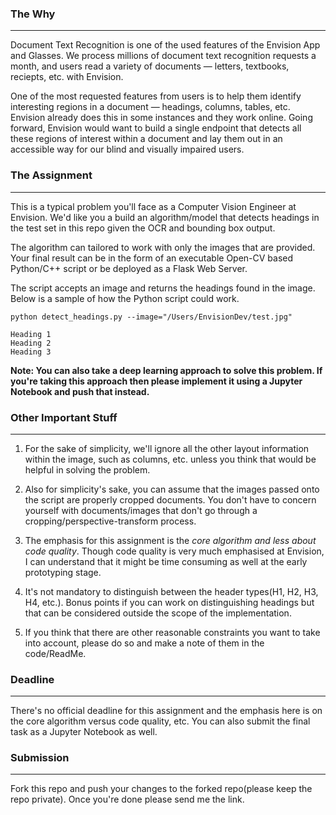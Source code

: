 ### The Why

---

Document Text Recognition is one of the used features of the Envision App and Glasses. We process millions of document text recognition requests a month, and users read a variety of documents — letters, textbooks, reciepts, etc. with Envision. 

One of the most requested features from users is to help them identify interesting regions in a document — headings, columns, tables, etc. Envision already does this in some instances and they work online. Going forward, Envision would want to build a single endpoint that detects all these regions of interest within a document and lay them out in an accessible way for our blind and visually impaired users. 

### The Assignment

---

This is a typical problem you'll face as a Computer Vision Engineer at Envision. We'd like you a build an algorithm/model that detects headings in the test set in this repo given the OCR and bounding box output. 

The algorithm can tailored to work with only the images that are provided. Your final result can be in the form of an executable Open-CV based Python/C++ script or be deployed as a Flask Web Server.

The script accepts an image and returns the headings found in the image. Below is a sample of how the Python script could work. 

```
python detect_headings.py --image="/Users/EnvisionDev/test.jpg"

Heading 1
Heading 2
Heading 3
``` 

**Note: You can also take a deep learning approach to solve this problem. If you're taking this approach then please implement it using a Jupyter Notebook and push that instead.**

### Other Important Stuff

---

1.  For the sake of simplicity, we'll ignore all the other layout information within the image, such as columns, etc. unless you think that would be helpful in solving the problem.

2. Also for simplicity's sake, you can assume that the images passed onto the script are properly cropped documents. You don't have to concern yourself with documents/images that don't go through a cropping/perspective-transform process.

3. The emphasis for this assignment is the _core algorithm and less about code quality_. Though code quality is very much emphasised at Envision, I can understand that it might be time consuming as well at the early prototyping stage.

4. It's not mandatory to distinguish between the header types(H1, H2, H3, H4, etc.). Bonus points if you can work on distinguishing headings but that can be considered outside the scope of the implementation.

5. If you think that there are other reasonable constraints you want to take into account, please do so and make a note of them in the code/ReadMe.


### Deadline

---

There's no official deadline for this assignment and the emphasis here is on the core algorithm versus code quality, etc. You can also submit the final task as a Jupyter Notebook as well. 

### Submission

---

Fork this repo and push your changes to the forked repo(please keep the repo private). Once you're done please send me the link.
